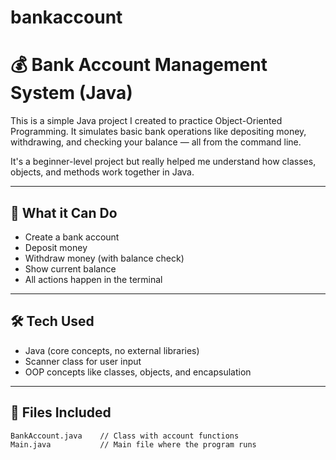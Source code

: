 # bankaccount
# 💰 Bank Account Management System (Java)

This is a simple Java project I created to practice Object-Oriented Programming. It simulates basic bank operations like depositing money, withdrawing, and checking your balance — all from the command line.

It's a beginner-level project but really helped me understand how classes, objects, and methods work together in Java.

---

## 🔧 What it Can Do

- Create a bank account
- Deposit money
- Withdraw money (with balance check)
- Show current balance
- All actions happen in the terminal

---

## 🛠 Tech Used

- Java (core concepts, no external libraries)
- Scanner class for user input
- OOP concepts like classes, objects, and encapsulation

---

## 📂 Files Included

```bash
BankAccount.java    // Class with account functions
Main.java           // Main file where the program runs
